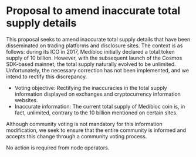 # Proposal to amend inaccurate total supply details

This proposal seeks to amend inaccurate total supply details that have been disseminated on trading platforms and disclosure sites. The context is as follows: during its ICO in 2017, Medibloc initially declared a total token supply of 10 billion. However, with the subsequent launch of the Cosmos SDK-based mainnet, the total supply naturally evolved to be unlimited. Unfortunately, the necessary correction has not been implemented, and we intend to rectify this discrepancy.
- Voting objective: Rectifying the inaccuracies in the total supply information displayed on exchanges and cryptocurrency information websites.
- Inaccurate information: The current total supply of Medibloc coin is, in fact, unlimited, contrary to the 10 billion mentioned on certain sites.

Although community voting is not mandatory for this information modification, we seek to ensure that the entire community is informed and accepts this change through a community voting process.

No action is required from node operators.
